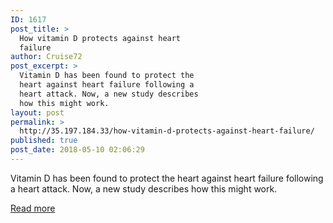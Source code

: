 ```yaml
---
ID: 1617
post_title: >
  How vitamin D protects against heart
  failure
author: Cruise72
post_excerpt: >
  Vitamin D has been found to protect the
  heart against heart failure following a
  heart attack. Now, a new study describes
  how this might work.
layout: post
permalink: >
  http://35.197.184.33/how-vitamin-d-protects-against-heart-failure/
published: true
post_date: 2018-05-10 02:06:29
---
```

Vitamin D has been found to protect the heart against heart failure following a heart attack. Now, a new study describes how this might work.

<a class="button purchase" style="white-space: nowrap;" href="https://www.medicalnewstoday.com/articles/321167.php" target="_blank" rel="nofollow noopener">Read more</a>